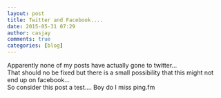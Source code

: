 ```yaml
---
layout: post
title: Twitter and Facebook....
date: 2015-05-31 07:29
author: casjay
comments: true
categories: [blog]
---
```


Apparently none of my posts have actually gone to twitter...  
That should no be fixed but there is a small possibility that this might not end up on facebook...  
So consider this post a test.... Boy do I miss ping.fm  
